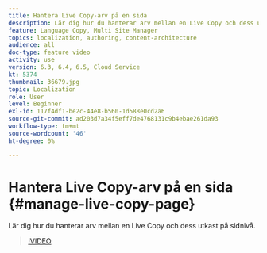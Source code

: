 ```yaml
---
title: Hantera Live Copy-arv på en sida
description: Lär dig hur du hanterar arv mellan en Live Copy och dess utkast på sidnivå
feature: Language Copy, Multi Site Manager
topics: localization, authoring, content-architecture
audience: all
doc-type: feature video
activity: use
version: 6.3, 6.4, 6.5, Cloud Service
kt: 5374
thumbnail: 36679.jpg
topic: Localization
role: User
level: Beginner
exl-id: 117f4df1-be2c-44e8-b560-1d588e0cd2a6
source-git-commit: ad203d7a34f5eff7de4768131c9b4ebae261da93
workflow-type: tm+mt
source-wordcount: '46'
ht-degree: 0%

---
```


# Hantera Live Copy-arv på en sida {#manage-live-copy-page}

Lär dig hur du hanterar arv mellan en Live Copy och dess utkast på sidnivå.
>[!VIDEO](https://video.tv.adobe.com/v/36679?quality=12&learn=on)
